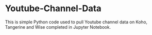 # Youtube-Channel-Data

This is simple Python code used to pull Youtube channel data on Koho, Tangerine and Wise completed in Jupyter Notebook.
